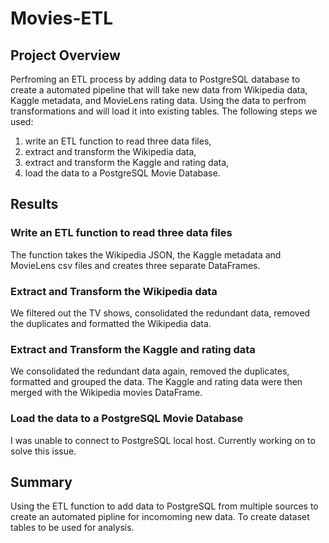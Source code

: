 # Movies-ETL

## Project Overview
Perfroming an ETL process by adding data to PostgreSQL database to create a automated pipeline that will take new data from Wikipedia data, Kaggle metadata, and MovieLens rating data. Using the data to perfrom transformations and will load it into existing tables. 
The following steps we used:
  
  1. write an ETL function to read three data files,
  2. extract and transform the Wikipedia data,
  3. extract and transform the Kaggle and rating data,
  4. load the data to a PostgreSQL Movie Database.

## Results
### Write an ETL function to read three data files
The function takes the Wikipedia JSON, the Kaggle metadata and MovieLens csv files and creates three separate DataFrames.

### Extract and Transform the Wikipedia data
We filtered out the TV shows, consolidated the redundant data, removed the duplicates and formatted the Wikipedia data.

### Extract and Transform the Kaggle and rating data
We consolidated the redundant data again, removed the duplicates, formatted and grouped the data.
The Kaggle and rating data were then merged with the Wikipedia movies DataFrame.

### Load the data to a PostgreSQL Movie Database
I was unable to connect to PostgreSQL local host. Currently working on to solve this issue.

## Summary
Using the ETL function to add data to PostgreSQL from multiple sources to create an automated pipline for incomoming new data. To create dataset tables to be used for analysis.
